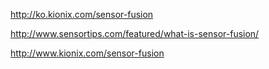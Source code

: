 http://ko.kionix.com/sensor-fusion

http://www.sensortips.com/featured/what-is-sensor-fusion/


http://www.kionix.com/sensor-fusion
